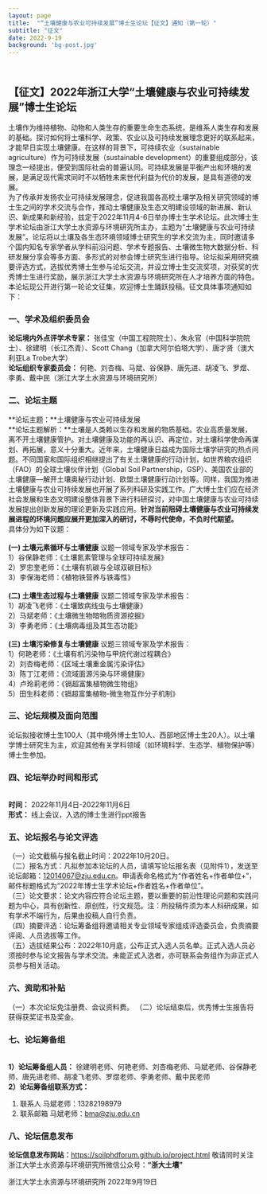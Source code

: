 ```yaml
---
layout: page
title:  "“土壤健康与农业可持续发展”博士生论坛【征文】通知（第一轮）"
subtitle: "征文"
date: 2022-9-19  
background: 'bg-post.jpg'
---
```



## <br> **【征文】2022年浙江大学“土壤健康与农业可持续发展”博士生论坛**
土壤作为维持植物、动物和人类生存的重要生命生态系统，是维系人类生存和发展的基础。探讨如何将土壤科学、政策、农业以及可持续发展理念更好的联系起来，才能早日实现土壤健康。在这样的背景下，可持续农业（sustainable agriculture）作为可持续发展（sustainable development）的重要组成部分，该理念一经提出，便受到国际社会的普遍认同。可持续发展是平衡产出和环境的发展，是满足现代需求同时不以牺牲未来世代利益为代价的发展，是具有道德的发展。 <br>
为了传承并发扬农业可持续发展理念，促进我国各高校土壤学及相关研究领域的博士生之间的学术交流与合作，推动土壤健康及生态文明建设领域的新进展、新认识、新成果和新经验，兹定于2022年11月4-6日举办博士生学术论坛。此次博士生学术论坛由浙江大学土水资源与环境研究所主办，主题为“土壤健康与农业可持续发展”。论坛将以土壤及各生态环境领域博士研究生的学术交流为主，同时邀请多个国内知名专家学者从学科前沿问题、学术专题报告、土壤微生物大数据分析、科研发展分享会等多方面、多形式的对参会博士研究生进行指导。论坛拟采用研究摘要评选方式，选拔优秀博士生参与论坛交流，并设立博士生交流奖项，对获奖的优秀博士生进行奖励，展示浙江大学土水资源与环境研究所在人才培养方面的特色。
本论坛现公开进行第一轮论文征集，欢迎博士生踊跃投稿。征文具体事项通知如下： <br>
### 一、学术及组织委员会
**论坛境内外点评学术专家：**
张佳宝（中国工程院院士）、朱永官（中国科学院院士）、徐建明（长江杰青）、Scott Chang（加拿大阿尔伯塔大学）、唐才贤（澳大利亚La Trobe大学）   <br>
**论坛组织专家委员会：**
何艳、刘杏梅、马斌、谷保静、唐先进、胡凌飞、罗煜、李勇、戴中民（浙江大学土水资源与环境研究所） <br>
### 二、论坛主题
**论坛主题：**土壤健康与农业可持续发展 <br>
**论坛主题解析：**土壤是人类赖以生存和发展的物质基础。农业高质量发展，离不开土壤健康管护。对土壤健康及功能的再认识、再定位，对土壤科学使命再谋划、再拓展，意义十分重大。近年来，土壤健康日益成为国际土壤学研究的热点问题。不同国家和国际组织相继提出了有关土壤健康的行动计划，如世界粮农组织（FAO）的全球土壤伙伴计划（Global Soil Partnership，GSP）、美国农业部的土壤健康—解开土壤奥秘行动计划、欧盟土壤健康行动计划等。同样，我国为推进土壤健康与农业可持续发展也开展了系列科研及实践工作。广大博士生们应在经济社会发展和生态文明建设整体背景下进行科研探讨，对中国土壤健康与农业可持续发展提出创新发展的理论更新及实践应用。**针对当前阻碍土壤健康与农业可持续发展进程的环境问题应展开更加深入的研讨，不辱时代使命，不负时代期望。**   <br>
具体分为如下议题：   <br>
<br> **(一) 土壤元素循环与土壤健康**
议题一领域专家及学术报告：  
1）谷保静老师：《土壤氮素管理与全球可持续发展》  
2）罗忠奎老师：《土壤有机碳与全球双碳目标》  
3）李保海老师：《植物铁营养与铁毒性》  
<br> **(二) 土壤生态过程与土壤健康**
议题二领域专家及学术报告：  
1）胡凌飞老师：《土壤致病线虫与土壤健康》  
2）马斌老师：《土壤微生物暗物质资源挖掘》  
3）李勇老师：《土壤病毒组及其生态功能》  
<br> **(三) 土壤污染修复与土壤健康**
议题三领域专家及学术报告：  
1）何艳老师：《土壤有机污染物与甲烷代谢过程耦合》  
2）刘杏梅老师：《区域土壤重金属污染评估》  
3）陈丁江老师：《流域面源污染与环境健康》  
4）卢玲莉老师：《镉超富集植物微生物组》  
5）田生科老师：《镉超富集植物-微生物互作分子机制》  
### 三、论坛规模及面向范围
论坛拟接收博士生100人（其中境外博士生10人、西部地区博士生20人）。以土壤学博士研究生为主，欢迎其他有关学科领域（如环境科学、生态学、植物保护等）博士生参加。
### 四、论坛举办时间和形式
<br> **时间：** 2022年11月4日-2022年11月6日
<br> **形式：** 线上会议，入选的博士生进行ppt报告
### 五、论坛报名与论文评选
（一）论文截稿与报名截止时间：2022年10月20日。  
（二）报名方式：凡拟参加本论坛的人员，请填写论坛报名表（见附件1），发送至论坛邮箱：12014067@zju.edu.cn。申请表命名格式为“作者姓名+作者单位+”，邮件标题格式为“2022年博士生学术论坛+作者姓名+作者单位”。  
（三）论文要求：论文内容应符合论坛主题，要以重要的前沿性理论问题和实践问题为中心，具有创新性、原创性，行文规范。注：所投稿件须为本人科研成果，如有学术不端行为，后果由投稿人自行负责。  
（四）摘要评选：论坛筹备组将邀请相关专业领域专家组成评选委员会，负责摘要评阅、人员选拔等工作。  
（五）选拔结果公布：2022年10月底，公布正式入选人员名单。正式入选人员必须按时参与论文报告与学术交流。未能正式入选者，亦可联系会务组作为非正式人员参与相关活动。  
### 六、资助和补贴
（一）本次论坛免注册费、会议资料费。
（二）论坛结束后，优秀博士生报告将获得获奖证书及奖金。
### 七、论坛筹备组
<br> **1）论坛筹备组人员：** 徐建明老师、何艳老师、刘杏梅老师、马斌老师、谷保静老师、唐先进老师、胡凌飞老师、罗煜老师、李勇老师、戴中民老师
<br> **2）论坛筹备组联系方式：** 
1. 联系人
马斌老师：13282198979
2. 联系邮箱
马斌老师：bma@zju.edu.cn
### 八、论坛信息发布  
**论坛信息发布网站：**<https://soilphdforum.github.io/project.html>
敬请同时关注浙江大学土水资源与环境研究所微信公众号：**“浙大土壤”**

浙江大学土水资源与环境研究所
2022年9月19日



